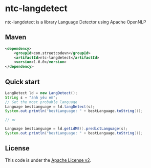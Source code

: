 # ntc-langdetect
ntc-langdetect is a library Language Detector using Apache OpenNLP  

## Maven
```Xml
<dependency>
    <groupId>com.streetcodevn</groupId>
    <artifactId>ntc-langdetect</artifactId>
    <version>1.0.0</version>
</dependency>
```

## Quick start
```java
LangDetect ld = new LangDetect();
String s = "anh yêu em";
// Get the most probable language
Language bestLanguage = ld.langDetect(s);
System.out.println("bestLanguage: " + bestLanguage.toString());

// or

Language bestLanguage = ld.getLdME().predictLanguage(s);
System.out.println("bestLanguage: " + bestLanguage.toString());
```


## License
This code is under the [Apache License v2](https://www.apache.org/licenses/LICENSE-2.0).  
